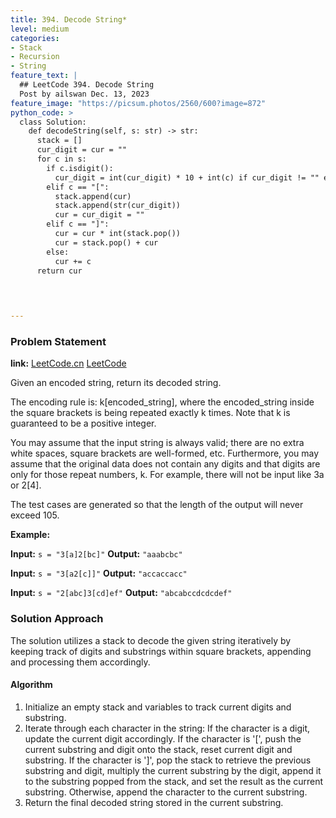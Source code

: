 ```yaml
---
title: 394. Decode String*
level: medium
categories:
- Stack
- Recursion
- String
feature_text: |
  ## LeetCode 394. Decode String
  Post by ailswan Dec. 13, 2023
feature_image: "https://picsum.photos/2560/600?image=872"
python_code: >
  class Solution:
    def decodeString(self, s: str) -> str:
      stack = []
      cur_digit = cur = ""
      for c in s:
        if c.isdigit():
          cur_digit = int(cur_digit) * 10 + int(c) if cur_digit != "" else int(c)
        elif c == "[":
          stack.append(cur)
          stack.append(str(cur_digit))
          cur = cur_digit = ""
        elif c == "]":
          cur = cur * int(stack.pop())
          cur = stack.pop() + cur
        else:
          cur += c
      return cur


      
         
---
```


### Problem Statement
**link:**
[LeetCode.cn](https://leetcode.cn/problems/decode-string/)
[LeetCode](https://leetcode.com/problems/decode-string/)

Given an encoded string, return its decoded string.

The encoding rule is: k[encoded_string], where the encoded_string inside the square brackets is being repeated exactly k times. Note that k is guaranteed to be a positive integer.

You may assume that the input string is always valid; there are no extra white spaces, square brackets are well-formed, etc. Furthermore, you may assume that the original data does not contain any digits and that digits are only for those repeat numbers, k. For example, there will not be input like 3a or 2[4].

The test cases are generated so that the length of the output will never exceed 105.

 
**Example:**

**Input:** `s = "3[a]2[bc]"`
**Output:** `"aaabcbc"`
 
**Input:** `s = "3[a2[c]]"`
**Output:** `"accaccacc"`

**Input:** `s = "2[abc]3[cd]ef"`
**Output:** `"abcabccdcdcdef"`

### Solution Approach
The solution utilizes a stack to decode the given string iteratively by keeping track of digits and substrings within square brackets, appending and processing them accordingly.

#### Algorithm
1. Initialize an empty stack and variables to track current digits and substring.
2. Iterate through each character in the string:
If the character is a digit, update the current digit accordingly.
If the character is '[', push the current substring and digit onto the stack, reset current digit and substring.
If the character is ']', pop the stack to retrieve the previous substring and digit, multiply the current substring by the digit, append it to the substring popped from the stack, and set the result as the current substring.
Otherwise, append the character to the current substring.
3. Return the final decoded string stored in the current substring.